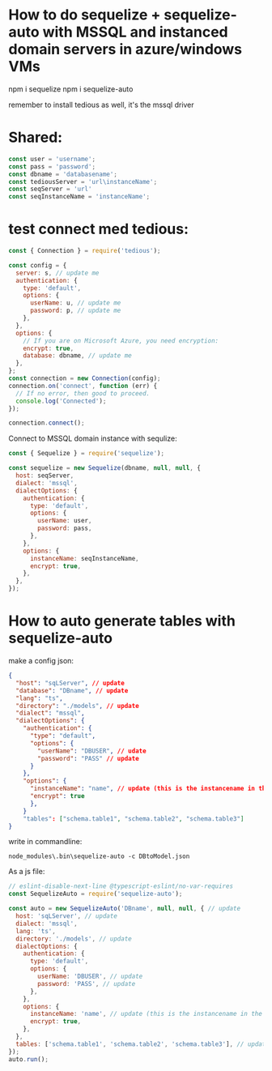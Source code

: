 # How to do sequelize + sequelize-auto with MSSQL and instanced domain servers in azure/windows VMs

npm i sequelize
npm i sequelize-auto

remember to install tedious as well, it's the mssql driver

# Shared:

```JavaScript
const user = 'username';
const pass = 'password';
const dbname = 'databasename';
const tediousServer = 'url\instanceName';
const seqServer = 'url'
const seqInstanceName = 'instanceName';
```

# test connect med tedious:

```JavaScript
const { Connection } = require('tedious');

const config = {
  server: s, // update me
  authentication: {
    type: 'default',
    options: {
      userName: u, // update me
      password: p, // update me
    },
  },
  options: {
    // If you are on Microsoft Azure, you need encryption:
    encrypt: true,
    database: dbname, // update me
  },
};
const connection = new Connection(config);
connection.on('connect', function (err) {
  // If no error, then good to proceed.
  console.log('Connected');
});

connection.connect();
```

Connect to MSSQL domain instance with sequlize:

```JavaScript
const { Sequelize } = require('sequelize');

const sequelize = new Sequelize(dbname, null, null, {
  host: seqServer,
  dialect: 'mssql',
  dialectOptions: {
    authentication: {
      type: 'default',
      options: {
        userName: user,
        password: pass,
      },
    },
    options: {
      instanceName: seqInstanceName,
      encrypt: true,
    },
  },
});
```

# How to auto generate tables with sequelize-auto

make a config json:

```JSON
{
  "host": "sqLServer", // update
  "database": "DBname", // update
  "lang": "ts",
  "directory": "./models", // update
  "dialect": "mssql",
  "dialectOptions": {
    "authentication": {
      "type": "default",
      "options": {
        "userName": "DBUSER", // udate
        "password": "PASS" // update
      }
    },
    "options": {
      "instanceName": "name", // update (this is the instancename in the server.com\ex2020 = ex2020)
      "encrypt": true
      },
    }
    "tables": ["schema.table1", "schema.table2", "schema.table3"]
}
```

write in commandline:

```Console
node_modules\.bin\sequelize-auto -c DBtoModel.json
```

As a js file:

```JavaScript
// eslint-disable-next-line @typescript-eslint/no-var-requires
const SequelizeAuto = require('sequelize-auto');

const auto = new SequelizeAuto('DBname', null, null, { // update
  host: 'sqLServer', // update
  dialect: 'mssql',
  lang: 'ts',
  directory: './models', // update
  dialectOptions: {
    authentication: {
      type: 'default',
      options: {
        userName: 'DBUSER', // update
        password: 'PASS', // update
      },
    },
    options: {
      instanceName: 'name', // update (this is the instancename in the server.com\ex2020 = ex2020)
      encrypt: true,
    },
  },
  tables: ['schema.table1', 'schema.table2', 'schema.table3'], // update
});
auto.run();
```
